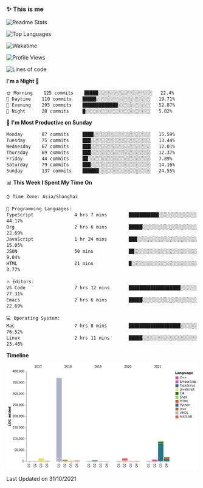 <!--

**icyzeroice/icyzeroice** is a ✨ _special_ ✨ repository because its `README.md` (this file) appears on your GitHub profile.

Here are some ideas to get you started:

- 🔭 I’m currently working on ...
- 🌱 I’m currently learning ...
- 👯 I’m looking to collaborate on ...
- 🤔 I’m looking for help with ...
- 💬 Ask me about ...
- 📫 How to reach me: ...
- 😄 Pronouns: ...
- ⚡ Fun fact: ...

-->

### ✨ This is me

![Readme Stats](https://github-readme-stats.vercel.app/api?username=icyzeroice)

![Top Languages](https://github-readme-stats.vercel.app/api/top-langs/?username=icyzeroice&exclude_repo=scutie2015-digimon&layout=compact&langs_count=5)

![Wakatime](https://github-readme-stats.vercel.app/api/wakatime?username=icyzeroice)

<!--START_SECTION:waka-->
![Profile Views](http://img.shields.io/badge/Profile%20Views-2-blue)

![Lines of code](https://img.shields.io/badge/From%20Hello%20World%20I%27ve%20Written-531633%20lines%20of%20code-blue)

**I'm a Night 🦉** 

```text
🌞 Morning    125 commits    █████░░░░░░░░░░░░░░░░░░░░   22.4% 
🌆 Daytime    110 commits    █████░░░░░░░░░░░░░░░░░░░░   19.71% 
🌃 Evening    295 commits    █████████████░░░░░░░░░░░░   52.87% 
🌙 Night      28 commits     █░░░░░░░░░░░░░░░░░░░░░░░░   5.02%

```
📅 **I'm Most Productive on Sunday** 

```text
Monday       87 commits     ████░░░░░░░░░░░░░░░░░░░░░   15.59% 
Tuesday      75 commits     ███░░░░░░░░░░░░░░░░░░░░░░   13.44% 
Wednesday    67 commits     ███░░░░░░░░░░░░░░░░░░░░░░   12.01% 
Thursday     69 commits     ███░░░░░░░░░░░░░░░░░░░░░░   12.37% 
Friday       44 commits     ██░░░░░░░░░░░░░░░░░░░░░░░   7.89% 
Saturday     79 commits     ███░░░░░░░░░░░░░░░░░░░░░░   14.16% 
Sunday       137 commits    ██████░░░░░░░░░░░░░░░░░░░   24.55%

```


📊 **This Week I Spent My Time On** 

```text
⌚︎ Time Zone: Asia/Shanghai

💬 Programming Languages: 
TypeScript               4 hrs 7 mins        ███████████░░░░░░░░░░░░░░   44.17% 
Org                      2 hrs 6 mins        █████░░░░░░░░░░░░░░░░░░░░   22.69% 
JavaScript               1 hr 24 mins        ███░░░░░░░░░░░░░░░░░░░░░░   15.05% 
JSON                     50 mins             ██░░░░░░░░░░░░░░░░░░░░░░░   9.04% 
HTML                     21 mins             █░░░░░░░░░░░░░░░░░░░░░░░░   3.77%

🔥 Editors: 
VS Code                  7 hrs 12 mins       ███████████████████░░░░░░   77.31% 
Emacs                    2 hrs 6 mins        █████░░░░░░░░░░░░░░░░░░░░   22.69%

💻 Operating System: 
Mac                      7 hrs 8 mins        ███████████████████░░░░░░   76.52% 
Linux                    2 hrs 11 mins       █████░░░░░░░░░░░░░░░░░░░░   23.48%

```

**Timeline**

![Chart not found](https://raw.githubusercontent.com/icyzeroice/icyzeroice/main/charts/bar_graph.png) 


 Last Updated on 31/10/2021
<!--END_SECTION:waka-->

<!--

### Related
- https://github.com/abhisheknaiidu/awesome-github-profile-readme
- https://github.com/coderjojo/creative-profile-readme
- https://github.com/elangosundar/awesome-README-templates
- https://github.com/durgeshsamariya/awesome-github-profile-readme-templates
- https://github.com/anmol098/waka-readme-stats

-->
